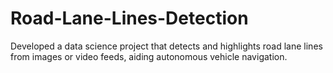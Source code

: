 # Road-Lane-Lines-Detection
Developed a data science project that detects and highlights road lane lines from images or video feeds, aiding autonomous vehicle navigation.
